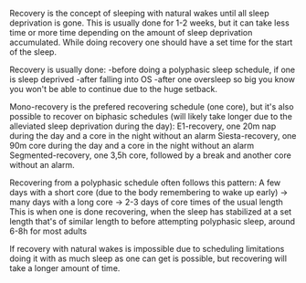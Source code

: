 Recovery is the concept of sleeping with natural wakes until all sleep deprivation is gone. This is usually done for 1-2 weeks, but it can take less time or more time depending on the amount of sleep deprivation accumulated. While doing recovery one should have a set time for the start of the sleep.

Recovery is usually done:
-before doing a polyphasic sleep schedule, if one is sleep deprived
-after falling into OS
-after one oversleep so big you know you won't be able to continue due to the huge setback.

Mono-recovery is the prefered recovering schedule (one core), but it's also possible to recover on biphasic schedules (will likely take longer due to the alleviated sleep deprivation during the day):
E1-recovery, one 20m nap during the day and a core in the night without an alarm
Siesta-recovery, one 90m core during the day and a core in the night without an alarm
Segmented-recovery, one 3,5h core, followed by a break and another core without an alarm.

Recovering from a polyphasic schedule often follows this pattern:
A few days with a short core (due to the body remembering to wake up early) 
-> many days with a long core
-> 2-3 days of core times of the usual  length
This is when one is done recovering, when the sleep has stabilized at a set length that's of similar length to before attempting polyphasic sleep, around 6-8h for most adults

If recovery with natural wakes is impossible due to scheduling limitations doing it with as much sleep as one can get is possible, but recovering will take a longer amount of time.
